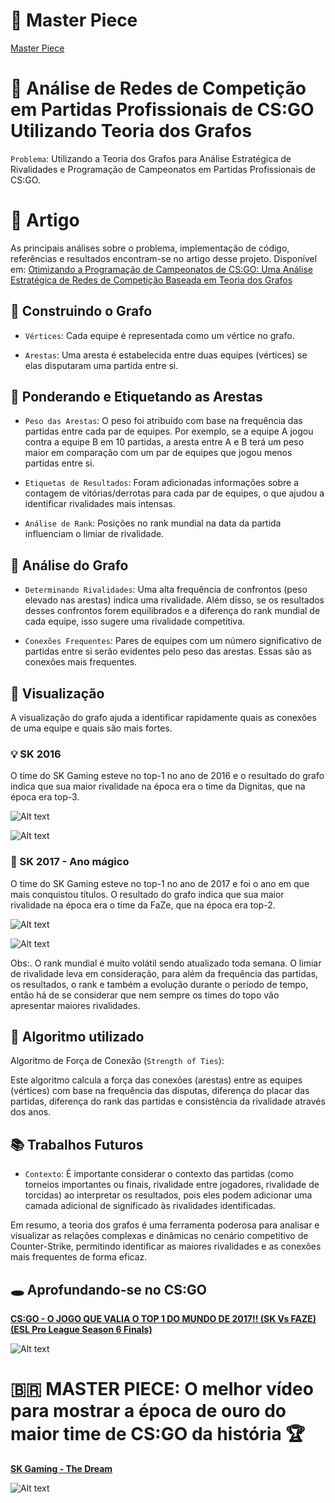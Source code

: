# 🥇 Master Piece

[Master Piece](https://github.com/phpdias/teoria-dos-grafos-csgo#-master-piece-o-melhor-v%C3%ADdeo-para-mostrar-a-%C3%A9poca-de-ouro-do-maior-time-de-csgo-da-hist%C3%B3ria-)

# 🔎 Análise de Redes de Competição em Partidas Profissionais de CS:GO Utilizando Teoria dos Grafos

`Problema`: Utilizando a Teoria dos Grafos para Análise Estratégica de Rivalidades e Programação de Campeonatos em Partidas Profissionais de CS:GO.

# 📑 Artigo

As principais análises sobre o problema, implementação de código, referências e resultados encontram-se no artigo desse projeto. Disponível em: [Otimizando a Programação de Campeonatos de CS:GO: Uma Análise Estratégica de Redes de Competição Baseada em Teoria dos Grafos](./article/Otimizando-a-Programacao-de-Campeonatos-de-CSGO.pdf)

## 🧱 Construindo o Grafo

- `Vértices`: Cada equipe é representada como um vértice no grafo.

- `Arestas`: Uma aresta é estabelecida entre duas equipes (vértices) se elas disputaram uma partida entre si.

## 🔨 Ponderando e Etiquetando as Arestas

- `Peso das Arestas`: O peso foi atribuído com base na frequência das partidas entre cada par de equipes. Por exemplo, se a equipe A jogou contra a equipe B em 10 partidas, a aresta entre A e B terá um peso maior em comparação com um par de equipes que jogou menos partidas entre si.

- `Etiquetas de Resultados`: Foram adicionadas informações sobre a contagem de vitórias/derrotas para cada par de equipes, o que ajudou a identificar rivalidades mais intensas.

- `Análise de Rank`: Posições no rank mundial na data da partida influenciam o limiar de rivalidade.

## 🔬 Análise do Grafo

- `Determinando Rivalidades`: Uma alta frequência de confrontos (peso elevado nas arestas) indica uma rivalidade. Além disso, se os resultados desses confrontos forem equilibrados e a diferença do rank mundial de cada equipe, isso sugere uma rivalidade competitiva.

- `Conexões Frequentes`: Pares de equipes com um número significativo de partidas entre si serão evidentes pelo peso das arestas. Essas são as conexões mais frequentes.

## 🪬 Visualização

A visualização do grafo ajuda a identificar rapidamente quais as conexões de uma equipe e quais são mais fortes.

### 💡 SK 2016

O time do SK Gaming esteve no top-1 no ano de 2016 e o resultado do grafo indica que sua maior rivalidade na época era o time da Dignitas, que na época era top-3.

<div align="justify">

![Alt text](./imgs/image-1.png)

![Alt text](./imgs/sk-top1-2016.png)

</div>

### 💎 SK 2017 - Ano mágico

O time do SK Gaming esteve no top-1 no ano de 2017 e foi o ano em que mais conquistou títulos. O resultado do grafo indica que sua maior rivalidade na época era o time da FaZe, que na época era top-2.

<div align="justify">

![Alt text](./imgs/image.png)

![Alt text](./imgs/sk-top1-2017.png)

</div>

Obs:. O rank mundial é muito volátil sendo atualizado toda semana. O limiar de rivalidade leva em consideração, para além da frequência das partidas, os resultados, o rank e também a evolução durante o período de tempo, então há de se considerar que nem sempre os times do topo vão apresentar maiores rivalidades.

## 🧮 Algoritmo utilizado

Algoritmo de Força de Conexão (`Strength of Ties`):

Este algoritmo calcula a força das conexões (arestas) entre as equipes (vértices) com base na frequência das disputas, diferença do placar das partidas, diferença do rank das partidas e consistência da rivalidade através dos anos.

## 📚 Trabalhos Futuros

- `Contexto`: É importante considerar o contexto das partidas (como torneios importantes ou finais, rivalidade entre jogadores, rivalidade de torcidas) ao interpretar os resultados, pois eles podem adicionar uma camada adicional de significado às rivalidades identificadas.

Em resumo, a teoria dos grafos é uma ferramenta poderosa para analisar e visualizar as relações complexas e dinâmicas no cenário competitivo de Counter-Strike, permitindo identificar as maiores rivalidades e as conexões mais frequentes de forma eficaz.

## 🕳 Aprofundando-se no CS:GO

[**CS:GO - O JOGO QUE VALIA O TOP 1 DO MUNDO DE 2017!! (SK Vs FAZE) (ESL Pro League Season 6 Finals)**](https://www.youtube.com/watch?v=EjtxegacM_w)

<div align="justify">

![Alt text](./imgs/sk-faze-valendo-top1.png)

</div>

# 🇧🇷 MASTER PIECE: O melhor vídeo para mostrar a época de ouro do maior time de CS:GO da história 🏆

[**SK Gaming - The Dream**](https://www.youtube.com/watch?v=ovtpt9Wpfmo)

<div align="justify">

![Alt text](./imgs/epoca-de-ouro.png)

</div>

